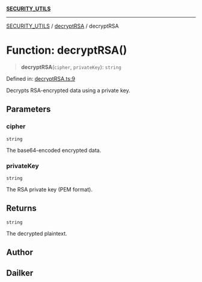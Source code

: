 [**SECURITY_UTILS**](../../README.md)

***

[SECURITY_UTILS](../../README.md) / [decryptRSA](../README.md) / decryptRSA

# Function: decryptRSA()

> **decryptRSA**(`cipher`, `privateKey`): `string`

Defined in: [decryptRSA.ts:9](https://github.com/dailker/everyutil-js/blob/b3e269da55b7d96c15eb37e98c5c4f6b94f05f6f/src/security/decryptRSA.ts#L9)

Decrypts RSA-encrypted data using a private key.

## Parameters

### cipher

`string`

The base64-encoded encrypted data.

### privateKey

`string`

The RSA private key (PEM format).

## Returns

`string`

The decrypted plaintext.

## Author

## Dailker
